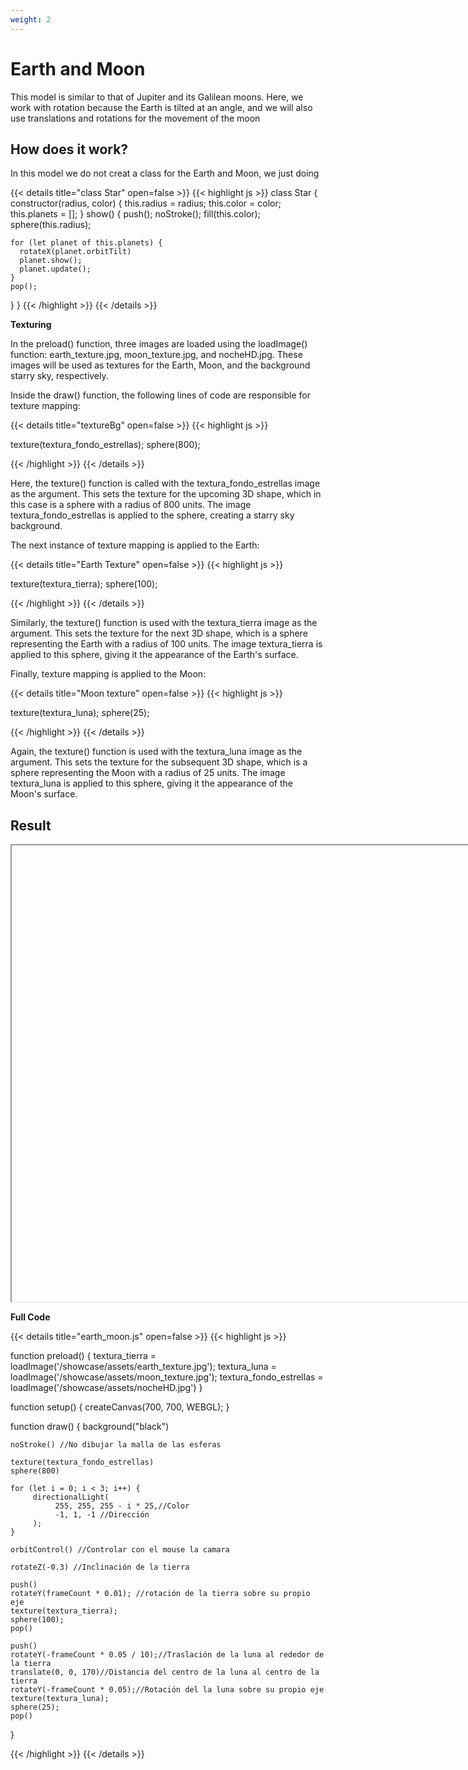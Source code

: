 ```yaml
---
weight: 2
---
```


# **Earth and Moon**

This model is similar to that of Jupiter and its Galilean moons. Here, we work with rotation because the Earth is tilted at an angle, and we will also use translations and rotations for the movement of the moon

## How does it work?

In this model we do not creat a class for the Earth and Moon, we just doing 

{{< details title="class Star" open=false >}}
{{< highlight js >}}
class Star {
  constructor(radius, color) {
    this.radius = radius;
    this.color = color;
    this.planets = [];
  }
  show() {
    push();
    noStroke();
    fill(this.color);
    sphere(this.radius);

    for (let planet of this.planets) {
      rotateX(planet.orbitTilt)
      planet.show();
      planet.update();
    }
    pop();
  }
}
{{< /highlight >}}
{{< /details >}}

**Texturing**

In the preload() function, three images are loaded using the loadImage() function: earth_texture.jpg, moon_texture.jpg, and nocheHD.jpg. These images will be used as textures for the Earth, Moon, and the background starry sky, respectively.

Inside the draw() function, the following lines of code are responsible for texture mapping:

{{< details title="textureBg" open=false >}}
{{< highlight js >}}

texture(textura_fondo_estrellas);
sphere(800);

{{< /highlight >}}
{{< /details >}}

Here, the texture() function is called with the textura_fondo_estrellas image as the argument. This sets the texture for the upcoming 3D shape, which in this case is a sphere with a radius of 800 units. The image textura_fondo_estrellas is applied to the sphere, creating a starry sky background.

The next instance of texture mapping is applied to the Earth:

{{< details title="Earth Texture" open=false >}}
{{< highlight js >}}

texture(textura_tierra);
sphere(100);

{{< /highlight >}}
{{< /details >}}

Similarly, the texture() function is used with the textura_tierra image as the argument. This sets the texture for the next 3D shape, which is a sphere representing the Earth with a radius of 100 units. The image textura_tierra is applied to this sphere, giving it the appearance of the Earth's surface.

Finally, texture mapping is applied to the Moon:

{{< details title="Moon texture" open=false >}}
{{< highlight js >}}

texture(textura_luna);
sphere(25);

{{< /highlight >}}
{{< /details >}}

Again, the texture() function is used with the textura_luna image as the argument. This sets the texture for the subsequent 3D shape, which is a sphere representing the Moon with a radius of 25 units. The image textura_luna is applied to this sphere, giving it the appearance of the Moon's surface.

## Result

<iframe id="palette" class="sketch" srcdoc="
        <!DOCTYPE html>
        <html>
          <head>
            <script src=https://cdnjs.cloudflare.com/ajax/libs/p5.js/1.5.0/p5.min.js></script>
            <script src=https://cdnjs.cloudflare.com/ajax/libs/p5.js/1.5.0/addons/p5.sound.min.js></script>
            <script src=/showcase/sketches/earth_moon.js>
            </script>
          </head>
          <body>
          </body>
        </html>
      ">
</iframe>



**Full Code**

{{< details title="earth_moon.js" open=false >}}
{{< highlight js >}}

function preload() {
    textura_tierra = loadImage('/showcase/assets/earth_texture.jpg');
    textura_luna = loadImage('/showcase/assets/moon_texture.jpg');
    textura_fondo_estrellas = loadImage('/showcase/assets/nocheHD.jpg')
}

function setup() {
    createCanvas(700, 700, WEBGL);
}

function draw() {
    background("black")
    
    noStroke() //No dibujar la malla de las esferas
    
    texture(textura_fondo_estrellas)
    sphere(800)

    for (let i = 0; i < 3; i++) {
         directionalLight(
              255, 255, 255 - i * 25,//Color
              -1, 1, -1 //Dirección
         );
    }

    orbitControl() //Controlar con el mouse la camara

    rotateZ(-0.3) //Inclinación de la tierra

    push()
    rotateY(frameCount * 0.01); //rotación de la tierra sobre su propio eje
    texture(textura_tierra); 
    sphere(100);
    pop()

    push()
    rotateY(-frameCount * 0.05 / 10);//Traslación de la luna al rededor de la tierra
    translate(0, 0, 170)//Distancia del centro de la luna al centro de la tierra
    rotateY(-frameCount * 0.05);//Rotación del la luna sobre su propio eje
    texture(textura_luna);
    sphere(25);
    pop()
}


{{< /highlight >}}
{{< /details >}}

<style>
    .sketch{
        width: 730px;
        height: 730px;
        display: flex;
    }
</style>